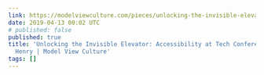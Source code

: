 ```yaml
---
link: https://modelviewculture.com/pieces/unlocking-the-invisible-elevator-accessibility-at-tech-conferences
date: 2019-04-13 00:02 UTC
# published: false
published: true
title: 'Unlocking the Invisible Elevator: Accessibility at Tech Conferences by Liz
  Henry | Model View Culture'
tags: []
---
```



